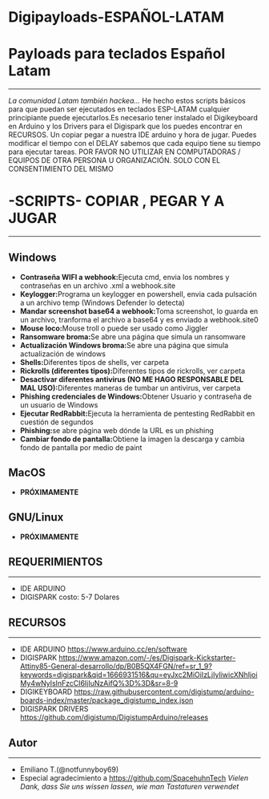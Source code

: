 # Digipayloads-ESPAÑOL-LATAM

<h1>Payloads para teclados Español Latam</h1>
<hr>
<p><em>La comunidad Latam también hackea...</em> He hecho estos scripts básicos para que puedan ser ejecutados en teclados ESP-LATAM
cualquier principiante puede ejecutarlos.Es necesario tener instalado el Digikeyboard en Arduino y los Drivers para el Digispark que los puedes encontrar en RECURSOS. Un copiar pegar a nuestra IDE arduino y hora de jugar. Puedes modificar el tiempo con el DELAY sabemos que cada equipo tiene su tiempo para ejecutar tareas. POR FAVOR NO UTILIZAR EN COMPUTADORAS / EQUIPOS DE OTRA PERSONA U ORGANIZACIÓN. SOLO CON EL CONSENTIMIENTO DEL MISMO</p>

<h1>-SCRIPTS- COPIAR , PEGAR Y A JUGAR</h1>
<hr>
<h2>Windows</h2>
<ul>
    <li><strong>Contraseña WIFI a webhook:</strong>Ejecuta cmd, envia los nombres y contraseñas en un archivo .xml a webhook.site</li>
    <li><strong>Keylogger:</strong>Programa un keylogger en powershell, envia cada pulsación a un archivo temp (Windows Defender lo detecta)</li>
    <li><strong>Mandar screenshot base64 a webhook:</strong>Toma screenshot, lo guarda en un archivo, tranforma el archivo a base64 y es enviado a webhook.site0</li>
    <li><strong>Mouse loco:</strong>Mouse troll o puede ser usado como Jiggler</li>
    <li><strong>Ransomware broma:</strong>Se abre una página que simula un ransomware</li>
    <li><strong>Actualización Windows broma:</strong>Se abre una página que simula actualización de windows</li>
    <li><strong>Shells:</strong>Diferentes tipos de shells, ver carpeta</li>
    <li><strong>Rickrolls (diferentes tipos):</strong>Diferentes tipos de rickrolls, ver carpeta</li>
    <li><strong>Desactivar diferentes antivirus (NO ME HAGO RESPONSABLE DEL MAL USO):</strong>Diferentes maneras de tumbar un antivirus, ver carpeta</li>
    <li><strong>Phishing credenciales de Windows:</strong>Obtener Usuario y contraseña de un usuario de Windows</li>
    <li><strong>Ejecutar RedRabbit:</strong>Ejecuta la herramienta de pentesting RedRabbit en cuestión de segundos</li>
    <li><strong>Phishing:</strong>se abre página web dónde la URL es un phishing</li>
    <li><strong>Cambiar fondo de pantalla:</strong>Obtiene la imagen la descarga y cambia fondo de pantalla por medio de paint</li>
</ul>

<h2>MacOS</h2>
<ul>
<li><strong>PRÓXIMAMENTE</strong></li>
</ul>

<h2>GNU/Linux</h2>
<ul>
<li><strong>PRÓXIMAMENTE</strong></li>
</ul>


## REQUERIMIENTOS
---
* IDE ARDUINO
* DIGISPARK costo: 5-7 Dolares 

## RECURSOS
---
* IDE ARDUINO https://www.arduino.cc/en/software
* DIGISPARK https://www.amazon.com/-/es/Digispark-Kickstarter-Attiny85-General-desarrollo/dp/B0B5QX4FGN/ref=sr_1_9?keywords=digispark&qid=1666931516&qu=eyJxc2MiOiIzLjIyIiwicXNhIjoiMy4wNyIsInFzcCI6IjIuNzAifQ%3D%3D&sr=8-9
* DIGIKEYBOARD https://raw.githubusercontent.com/digistump/arduino-boards-index/master/package_digistump_index.json
* DIGISPARK DRIVERS https://github.com/digistump/DigistumpArduino/releases


## Autor
---
* Emiliano T.(@notfunnyboy69)
* Especial agradecimiento a https://github.com/SpacehuhnTech <em>Vielen Dank, dass Sie uns wissen lassen, wie man Tastaturen verwendet</em>

